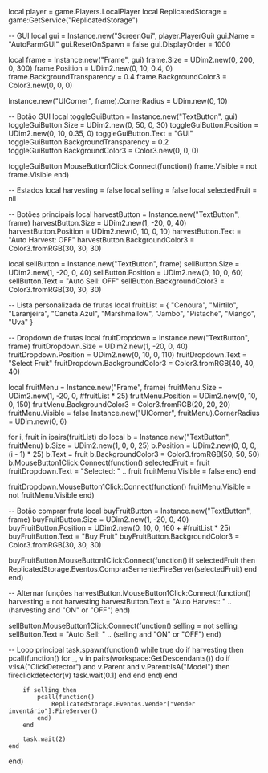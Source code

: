 local player = game.Players.LocalPlayer
local ReplicatedStorage = game:GetService("ReplicatedStorage")

-- GUI
local gui = Instance.new("ScreenGui", player.PlayerGui)
gui.Name = "AutoFarmGUI"
gui.ResetOnSpawn = false
gui.DisplayOrder = 1000

local frame = Instance.new("Frame", gui)
frame.Size = UDim2.new(0, 200, 0, 300)
frame.Position = UDim2.new(0, 10, 0.4, 0)
frame.BackgroundTransparency = 0.4
frame.BackgroundColor3 = Color3.new(0, 0, 0)

Instance.new("UICorner", frame).CornerRadius = UDim.new(0, 10)

-- Botão GUI
local toggleGuiButton = Instance.new("TextButton", gui)
toggleGuiButton.Size = UDim2.new(0, 50, 0, 30)
toggleGuiButton.Position = UDim2.new(0, 10, 0.35, 0)
toggleGuiButton.Text = "GUI"
toggleGuiButton.BackgroundTransparency = 0.2
toggleGuiButton.BackgroundColor3 = Color3.new(0, 0, 0)

toggleGuiButton.MouseButton1Click:Connect(function()
	frame.Visible = not frame.Visible
end)

-- Estados
local harvesting = false
local selling = false
local selectedFruit = nil

-- Botões principais
local harvestButton = Instance.new("TextButton", frame)
harvestButton.Size = UDim2.new(1, -20, 0, 40)
harvestButton.Position = UDim2.new(0, 10, 0, 10)
harvestButton.Text = "Auto Harvest: OFF"
harvestButton.BackgroundColor3 = Color3.fromRGB(30, 30, 30)

local sellButton = Instance.new("TextButton", frame)
sellButton.Size = UDim2.new(1, -20, 0, 40)
sellButton.Position = UDim2.new(0, 10, 0, 60)
sellButton.Text = "Auto Sell: OFF"
sellButton.BackgroundColor3 = Color3.fromRGB(30, 30, 30)

-- Lista personalizada de frutas
local fruitList = {
	"Cenoura",
	"Mirtilo",
	"Laranjeira",
	"Caneta Azul",
	"Marshmallow",
	"Jambo",
	"Pistache",
	"Mango",
	"Uva"
}

-- Dropdown de frutas
local fruitDropdown = Instance.new("TextButton", frame)
fruitDropdown.Size = UDim2.new(1, -20, 0, 40)
fruitDropdown.Position = UDim2.new(0, 10, 0, 110)
fruitDropdown.Text = "Select Fruit"
fruitDropdown.BackgroundColor3 = Color3.fromRGB(40, 40, 40)

local fruitMenu = Instance.new("Frame", frame)
fruitMenu.Size = UDim2.new(1, -20, 0, #fruitList * 25)
fruitMenu.Position = UDim2.new(0, 10, 0, 150)
fruitMenu.BackgroundColor3 = Color3.fromRGB(20, 20, 20)
fruitMenu.Visible = false
Instance.new("UICorner", fruitMenu).CornerRadius = UDim.new(0, 6)

for i, fruit in ipairs(fruitList) do
	local b = Instance.new("TextButton", fruitMenu)
	b.Size = UDim2.new(1, 0, 0, 25)
	b.Position = UDim2.new(0, 0, 0, (i - 1) * 25)
	b.Text = fruit
	b.BackgroundColor3 = Color3.fromRGB(50, 50, 50)
	b.MouseButton1Click:Connect(function()
		selectedFruit = fruit
		fruitDropdown.Text = "Selected: " .. fruit
		fruitMenu.Visible = false
	end)
end

fruitDropdown.MouseButton1Click:Connect(function()
	fruitMenu.Visible = not fruitMenu.Visible
end)

-- Botão comprar fruta
local buyFruitButton = Instance.new("TextButton", frame)
buyFruitButton.Size = UDim2.new(1, -20, 0, 40)
buyFruitButton.Position = UDim2.new(0, 10, 0, 160 + #fruitList * 25)
buyFruitButton.Text = "Buy Fruit"
buyFruitButton.BackgroundColor3 = Color3.fromRGB(30, 30, 30)

buyFruitButton.MouseButton1Click:Connect(function()
	if selectedFruit then
		ReplicatedStorage.Eventos.ComprarSemente:FireServer(selectedFruit)
	end
end)

-- Alternar funções
harvestButton.MouseButton1Click:Connect(function()
	harvesting = not harvesting
	harvestButton.Text = "Auto Harvest: " .. (harvesting and "ON" or "OFF")
end)

sellButton.MouseButton1Click:Connect(function()
	selling = not selling
	sellButton.Text = "Auto Sell: " .. (selling and "ON" or "OFF")
end)

-- Loop principal
task.spawn(function()
	while true do
		if harvesting then
			pcall(function()
				for _, v in pairs(workspace:GetDescendants()) do
					if v:IsA("ClickDetector") and v.Parent and v.Parent:IsA("Model") then
						fireclickdetector(v)
						task.wait(0.1)
					end
				end
			end)
		end

		if selling then
			pcall(function()
				ReplicatedStorage.Eventos.Vender["Vender inventário"]:FireServer()
			end)
		end

		task.wait(2)
	end
end)
